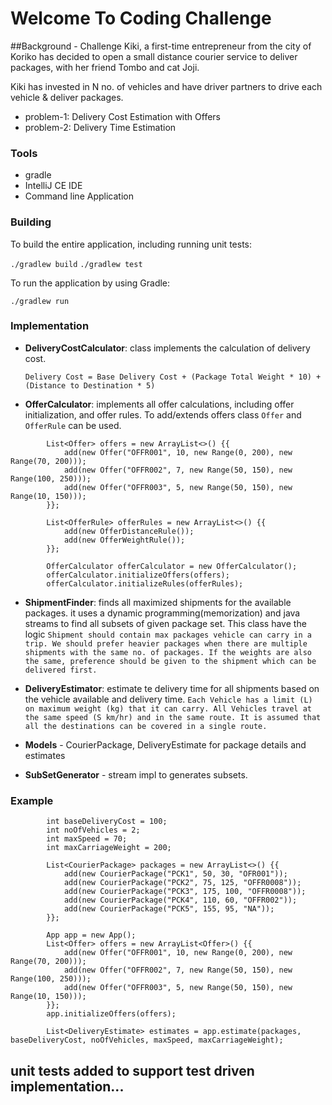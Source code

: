 # Welcome To Coding Challenge

##Background - Challenge
Kiki, a first-time entrepreneur from the city of Koriko has decided to open a small distance courier service to deliver packages, with her friend Tombo and cat Joji.

Kiki has invested in N no. of vehicles and have driver partners to drive each vehicle & deliver packages.

- problem-1: Delivery Cost Estimation with Offers
- problem-2: Delivery Time Estimation

### Tools
- gradle
- IntelliJ CE IDE
- Command line Application

### Building
To build the entire application, including running unit tests:

`./gradlew build`
`./gradlew test`

To run the application by using Gradle:

`./gradlew run`

### Implementation
- **DeliveryCostCalculator**: class implements the calculation of delivery cost. 
  
  `Delivery Cost = Base Delivery Cost + (Package Total Weight * 10) + (Distance to Destination * 5)`


- **OfferCalculator**: implements all offer calculations, including offer initialization, and offer rules. To add/extends offers class `Offer` and `OfferRule` can be used.
```
        List<Offer> offers = new ArrayList<>() {{
            add(new Offer("OFFR001", 10, new Range(0, 200), new Range(70, 200)));
            add(new Offer("OFFR002", 7, new Range(50, 150), new Range(100, 250)));
            add(new Offer("OFFR003", 5, new Range(50, 150), new Range(10, 150)));
        }};

        List<OfferRule> offerRules = new ArrayList<>() {{
            add(new OfferDistanceRule());
            add(new OfferWeightRule());
        }};

        OfferCalculator offerCalculator = new OfferCalculator();
        offerCalculator.initializeOffers(offers);
        offerCalculator.initializeRules(offerRules);
```
- **ShipmentFinder**: finds all maximized shipments for the available packages. it uses a dynamic programming(memorization) and java streams to find all subsets of given package set. This class have the logic `Shipment should contain max packages vehicle can carry in a trip.
  We should prefer heavier packages when there are multiple shipments with the same no. of packages.
  If the weights are also the same, preference should be given to the shipment which can be delivered first.`
  
- **DeliveryEstimator**: estimate te delivery time for all shipments based on the vehicle available and delivery time. `Each Vehicle has a limit (L) on maximum weight (kg) that it can carry.
  All Vehicles travel at the same speed (S km/hr) and in the same route. It is assumed that all the destinations
  can be covered in a single route.`
  
- **Models** - CourierPackage, DeliveryEstimate for package details and estimates

- **SubSetGenerator** - stream impl to generates subsets.

### Example
```
        int baseDeliveryCost = 100;
        int noOfVehicles = 2;
        int maxSpeed = 70;
        int maxCarriageWeight = 200;

        List<CourierPackage> packages = new ArrayList<>() {{
            add(new CourierPackage("PCK1", 50, 30, "OFR001"));
            add(new CourierPackage("PCK2", 75, 125, "OFFR0008"));
            add(new CourierPackage("PCK3", 175, 100, "OFFR0008"));
            add(new CourierPackage("PCK4", 110, 60, "OFFR002"));
            add(new CourierPackage("PCK5", 155, 95, "NA"));
        }};

        App app = new App();
        List<Offer> offers = new ArrayList<Offer>() {{
            add(new Offer("OFFR001", 10, new Range(0, 200), new Range(70, 200)));
            add(new Offer("OFFR002", 7, new Range(50, 150), new Range(100, 250)));
            add(new Offer("OFFR003", 5, new Range(50, 150), new Range(10, 150)));
        }};
        app.initializeOffers(offers);

        List<DeliveryEstimate> estimates = app.estimate(packages, baseDeliveryCost, noOfVehicles, maxSpeed, maxCarriageWeight);
```

## unit tests added to support test driven implementation...


